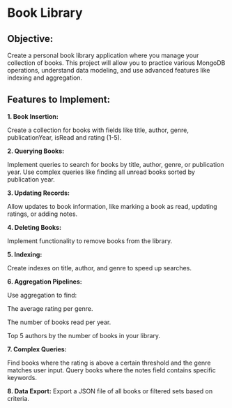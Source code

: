 # Book Library

## Objective:
Create a personal book library application where you manage your collection of books. This project will allow you to practice various MongoDB operations, understand data modeling, and use advanced features like indexing and aggregation.

## Features to Implement:

**1. Book Insertion:**

Create a collection for books with fields like title, author, genre, publicationYear, isRead and rating (1-5).

**2. Querying Books:**

Implement queries to search for books by title, author, genre, or publication year.
Use complex queries like finding all unread books sorted by publication year.

**3. Updating Records:**

Allow updates to book information, like marking a book as read, updating ratings, or adding notes.

**4. Deleting Books:**

Implement functionality to remove books from the library.

**5. Indexing:**

Create indexes on title, author, and genre to speed up searches.

**6. Aggregation Pipelines:**

Use aggregation to find:

The average rating per genre.

The number of books read per year.

Top 5 authors by the number of books in your library.

**7. Complex Queries:**

Find books where the rating is above a certain threshold and the genre matches user input.
Query books where the notes field contains specific keywords.

**8. Data Export:**
Export a JSON file of all books or filtered sets based on criteria.

